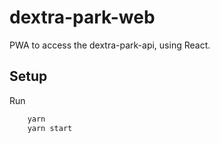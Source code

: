 # dextra-park-web

PWA to access the dextra-park-api, using React.

## Setup

Run

```bash
    yarn
    yarn start
```
